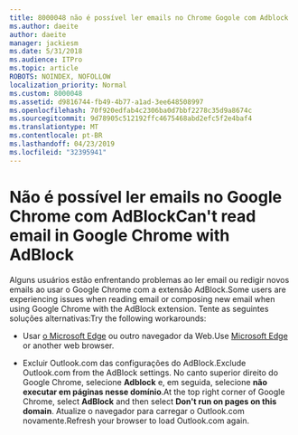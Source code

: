 ```yaml
---
title: 8000048 não é possível ler emails no Chrome Gogole com Adblock
ms.author: daeite
author: daeite
manager: jackiesm
ms.date: 5/31/2018
ms.audience: ITPro
ms.topic: article
ROBOTS: NOINDEX, NOFOLLOW
localization_priority: Normal
ms.custom: 8000048
ms.assetid: d9816744-fb49-4b77-a1ad-3ee648508997
ms.openlocfilehash: 70f920edfab4c2306ba0d7bbf2278c35d9a8674c
ms.sourcegitcommit: 9d78905c512192ffc4675468abd2efc5f2e4baf4
ms.translationtype: MT
ms.contentlocale: pt-BR
ms.lasthandoff: 04/23/2019
ms.locfileid: "32395941"
---
```

# <a name="cant-read-email-in-google-chrome-with-adblock"></a><span data-ttu-id="714f4-102">Não é possível ler emails no Google Chrome com AdBlock</span><span class="sxs-lookup"><span data-stu-id="714f4-102">Can't read email in Google Chrome with AdBlock</span></span>

<span data-ttu-id="714f4-103">Alguns usuários estão enfrentando problemas ao ler email ou redigir novos emails ao usar o Google Chrome com a extensão AdBlock.</span><span class="sxs-lookup"><span data-stu-id="714f4-103">Some users are experiencing issues when reading email or composing new email when using Google Chrome with the AdBlock extension.</span></span> <span data-ttu-id="714f4-104">Tente as seguintes soluções alternativas:</span><span class="sxs-lookup"><span data-stu-id="714f4-104">Try the following workarounds:</span></span>
  
- <span data-ttu-id="714f4-105">Usar [o Microsoft Edge](https://go.microsoft.com/fwlink/p/?linkid=2001503&amp;clcid=0x409) ou outro navegador da Web.</span><span class="sxs-lookup"><span data-stu-id="714f4-105">Use [Microsoft Edge](https://go.microsoft.com/fwlink/p/?linkid=2001503&amp;clcid=0x409) or another web browser.</span></span> 
    
- <span data-ttu-id="714f4-106">Excluir Outlook.com das configurações do AdBlock.</span><span class="sxs-lookup"><span data-stu-id="714f4-106">Exclude Outlook.com from the AdBlock settings.</span></span> <span data-ttu-id="714f4-107">No canto superior direito do Google Chrome, selecione **Adblock** e, em seguida, selecione **não executar em páginas nesse domínio**.</span><span class="sxs-lookup"><span data-stu-id="714f4-107">At the top right corner of Google Chrome, select **AdBlock** and then select **Don't run on pages on this domain**.</span></span> <span data-ttu-id="714f4-108">Atualize o navegador para carregar o Outlook.com novamente.</span><span class="sxs-lookup"><span data-stu-id="714f4-108">Refresh your browser to load Outlook.com again.</span></span> 
    

